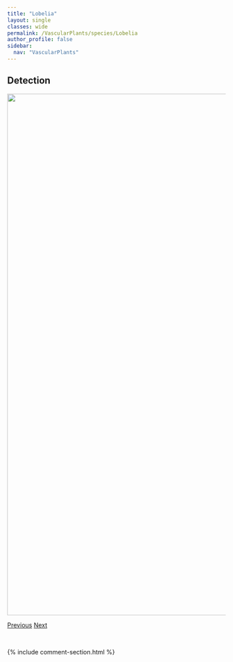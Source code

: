 ```yaml
---
title: "Lobelia"
layout: single
classes: wide
permalink: /VascularPlants/species/Lobelia
author_profile: false
sidebar:
  nav: "VascularPlants"
---
```


<h2>Detection</h2>

<a href="https://drive.google.com/uc?export=view&id=1cMsiFOgRIraHT7DREDTsqufNgN6CL6Cf">
<img src="https://drive.google.com/uc?export=view&id=1cMsiFOgRIraHT7DREDTsqufNgN6CL6Cf" height = "1200" width = "800">
</a>


<a href="/DevelopmentWebsite/VascularPlants/species/LithospermumRuderale" class="pagination--pager" title="Woolly Gromwell">Previous</a> <a href="/DevelopmentWebsite/VascularPlants/species/LobeliaDortmanna" class="pagination--pager" title="Lobelia dortmanna">Next</a>

<p>&nbsp;</p>

{% include comment-section.html %}
